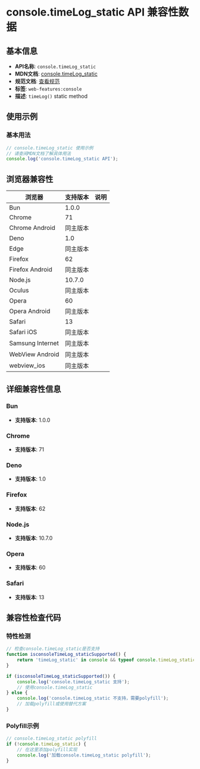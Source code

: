 # console.timeLog_static API 兼容性数据

## 基本信息

- **API名称**: `console.timeLog_static`
- **MDN文档**: [console.timeLog_static](https://developer.mozilla.org/docs/Web/API/console/timeLog_static)
- **规范文档**: [查看规范](https://console.spec.whatwg.org/#timelog)
- **标签**: `web-features:console`
- **描述**: `timeLog()` static method

## 使用示例

### 基本用法

```javascript
// console.timeLog_static 使用示例
// 请查阅MDN文档了解具体用法
console.log('console.timeLog_static API');
```

## 浏览器兼容性

| 浏览器 | 支持版本 | 说明 |
|--------|----------|------|
| Bun | 1.0.0 |  |
| Chrome | 71 |  |
| Chrome Android | 同主版本 |  |
| Deno | 1.0 |  |
| Edge | 同主版本 |  |
| Firefox | 62 |  |
| Firefox Android | 同主版本 |  |
| Node.js | 10.7.0 |  |
| Oculus | 同主版本 |  |
| Opera | 60 |  |
| Opera Android | 同主版本 |  |
| Safari | 13 |  |
| Safari iOS | 同主版本 |  |
| Samsung Internet | 同主版本 |  |
| WebView Android | 同主版本 |  |
| webview_ios | 同主版本 |  |

## 详细兼容性信息

### Bun

- **支持版本**: 1.0.0

### Chrome

- **支持版本**: 71

### Deno

- **支持版本**: 1.0

### Firefox

- **支持版本**: 62

### Node.js

- **支持版本**: 10.7.0

### Opera

- **支持版本**: 60

### Safari

- **支持版本**: 13

## 兼容性检查代码

### 特性检测

```javascript
// 检查console.timeLog_static是否支持
function isconsoleTimeLog_staticSupported() {
    return 'timeLog_static' in console && typeof console.timeLog_static === 'function';
}

if (isconsoleTimeLog_staticSupported()) {
    console.log('console.timeLog_static 支持');
    // 使用console.timeLog_static
} else {
    console.log('console.timeLog_static 不支持，需要polyfill');
    // 加载polyfill或使用替代方案
}
```

### Polyfill示例

```javascript
// console.timeLog_static polyfill
if (!console.timeLog_static) {
    // 在这里添加polyfill实现
    console.log('加载console.timeLog_static polyfill');
}
```

